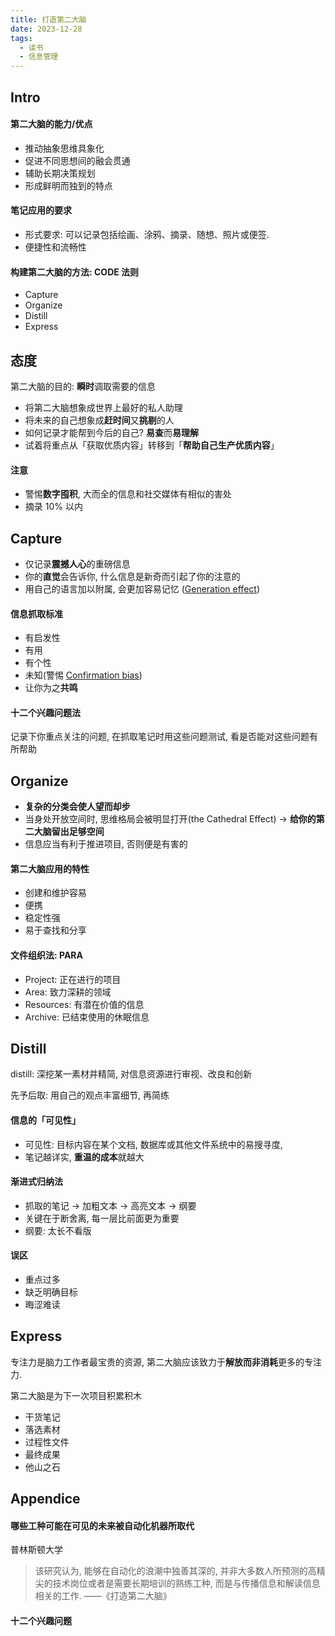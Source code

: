 ```yaml
---
title: 打造第二大脑
date: 2023-12-28
tags:
  - 读书
  - 信息管理
---
```


## Intro

#### 第二大脑的能力/优点
- 推动抽象思维具象化
- 促进不同思想间的融会贯通
- 辅助长期决策规划
- 形成鲜明而独到的特点

#### 笔记应用的要求
- 形式要求: 可以记录包括绘画、涂鸦、摘录、随想、照片或便签.
- 便捷性和流畅性

#### 构建第二大脑的方法: CODE 法则
- Capture
- Organize
- Distill
- Express

## 态度

第二大脑的目的: **瞬时**调取需要的信息

- 将第二大脑想象成世界上最好的私人助理
- 将未来的自己想象成**赶时间**又**挑剔**的人
- 如何记录才能帮到今后的自己? **易查**而**易理解**
- 试着将重点从「获取优质内容」转移到「**帮助自己生产优质内容**」

#### 注意
- 警惕**数字囤积**, 大而全的信息和社交媒体有相似的害处
- 摘录 10% 以内
## Capture

- 仅记录**震撼人心**的重磅信息
- 你的**直觉**会告诉你, 什么信息是新奇而引起了你的注意的
- 用自己的语言加以附属, 会更加容易记忆 ([Generation effect](https://en.wikipedia.org/wiki/Generation_effect))

#### 信息抓取标准
- 有启发性
- 有用
- 有个性
- 未知(警惕 [Confirmation bias](https://en.wikipedia.org/wiki/Confirmation_bias))
- 让你为之**共鸣**

#### 十二个兴趣问题法
记录下你重点关注的问题, 在抓取笔记时用这些问题测试, 看是否能对这些问题有所帮助

## Organize

- **复杂的分类会使人望而却步**
- 当身处开放空间时, 思维格局会被明显打开(the Cathedral Effect) -> **给你的第二大脑留出足够空间**
- 信息应当有利于推进项目, 否则便是有害的

#### 第二大脑应用的特性
- 创建和维护容易
- 便携
- 稳定性强
- 易于查找和分享

#### 文件组织法: PARA
- Project: 正在进行的项目
- Area: 致力深耕的领域
- Resources: 有潜在价值的信息
- Archive: 已结束使用的休眠信息

## Distill

distill: 深挖某一素材并精简, 对信息资源进行审视、改良和创新

先予后取: 用自己的观点丰富细节, 再简练
#### 信息的「可见性」
- 可见性: 目标内容在某个文档, 数据库或其他文件系统中的易搜寻度,
- 笔记越详实, **重温的成本**就越大

#### 渐进式归纳法
- 抓取的笔记 -> 加粗文本 -> 高亮文本 -> 纲要
- 关键在于断舍离, 每一层比前面更为重要
- 纲要: 太长不看版

#### 误区
- 重点过多
- 缺乏明确目标
- 晦涩难读

## Express

专注力是脑力工作者最宝贵的资源, 第二大脑应该致力于**解放而非消耗**更多的专注力.

第二大脑是为下一次项目积累积木
- 干货笔记
- 落选素材
- 过程性文件
- 最终成果
- 他山之石


## Appendice

#### 哪些工种可能在可见的未来被自动化机器所取代

普林斯顿大学

> 该研究认为, 能够在自动化的浪潮中独善其深的, 并非大多数人所预测的高精尖的技术岗位或者是需要长期培训的熟练工种, 而是与传播信息和解读信息相关的工作. ——《打造第二大脑》

#### 十二个兴趣问题